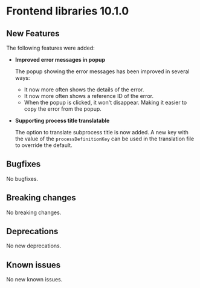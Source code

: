 # Frontend libraries 10.1.0

## New Features

The following features were added:

* **Improved error messages in popup**

  The popup showing the error messages has been improved in several ways:
  - It now more often shows the details of the error.
  - It now more often shows a reference ID of the error.
  - When the popup is clicked, it won't disappear. Making it easier to copy the error from the popup. 

* **Supporting process title translatable**

  The option to translate subprocess title is now added. A new key with the value of the `processDefinitionKey` can be used in the translation file to override the default.


## Bugfixes

No bugfixes.

## Breaking changes

No breaking changes.

## Deprecations

No new deprecations.

## Known issues

No new known issues.
